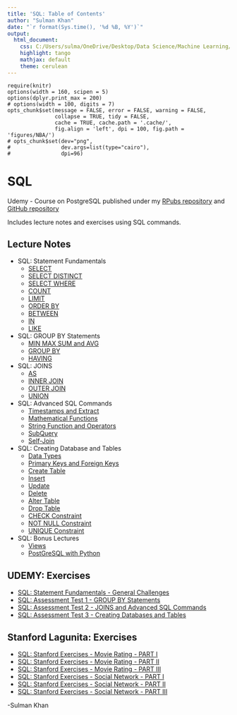 ```yaml
---
title: 'SQL: Table of Contents'
author: "Sulman Khan"
date: "`r format(Sys.time(), '%d %B, %Y')`"
output: 
  html_document:
    css: C:/Users/sulma/OneDrive/Desktop/Data Science/Machine Learning/gf_small_touches.css
    highlight: tango
    mathjax: default
    theme: cerulean
---
```


```{r setup, cache = FALSE, echo = FALSE, message = FALSE, warning = FALSE, tidy = FALSE}
require(knitr)
options(width = 160, scipen = 5)
options(dplyr.print_max = 200)
# options(width = 100, digits = 7)
opts_chunk$set(message = FALSE, error = FALSE, warning = FALSE, 
               collapse = TRUE, tidy = FALSE,
               cache = TRUE, cache.path = '.cache/', 
               fig.align = 'left', dpi = 100, fig.path = 'figures/NBA/')
# opts_chunk$set(dev="png", 
#                dev.args=list(type="cairo"),
#                dpi=96)
```
# SQL
Udemy - Course on PostgreSQL published under my [RPubs repository](https://rpubs.com/SulmanKhan/444167) and [GitHub repository](https://github.com/SulmanK/SQL)

Includes lecture notes and exercises using SQL commands.




## Lecture Notes
 * SQL: Statement Fundamentals
      + [SELECT](https://rpubs.com/SulmanKhan/446183) 
      + [SELECT DISTINCT](https://rpubs.com/SulmanKhan/446184)
      + [SELECT WHERE](https://rpubs.com/SulmanKhan/446185)
      + [COUNT](https://rpubs.com/SulmanKhan/446186)
      + [LIMIT](https://rpubs.com/SulmanKhan/446187)
      + [ORDER BY](https://rpubs.com/SulmanKhan/446188)
      + [BETWEEN](https://rpubs.com/SulmanKhan/446189)
      + [IN](https://rpubs.com/SulmanKhan/446190)
      + [LIKE](https://rpubs.com/SulmanKhan/446191)
 * SQL: GROUP BY Statements
      + [MIN MAX SUM and AVG](https://rpubs.com/SulmanKhan/446201)
      + [GROUP BY](https://rpubs.com/SulmanKhan/446211)
      + [HAVING](https://rpubs.com/SulmanKhan/446220)
 * SQL: JOINS
      + [AS](https://rpubs.com/SulmanKhan/446240)
      + [INNER JOIN](https://rpubs.com/SulmanKhan/446251)
      + [OUTER JOIN](https://rpubs.com/SulmanKhan/446263)
      + [UNION](https://rpubs.com/SulmanKhan/446267)
 * SQL: Advanced SQL Commands
      + [Timestamps and Extract](https://rpubs.com/SulmanKhan/446273)
      + [Mathematical Functions](https://rpubs.com/SulmanKhan/446278)
      + [String Function and Operators](https://rpubs.com/SulmanKhan/446286)
      + [SubQuery](https://rpubs.com/SulmanKhan/446843)
      + [Self-Join](https://rpubs.com/SulmanKhan/446864)
 * SQL: Creating Database and Tables
      + [Data Types](https://rpubs.com/SulmanKhan/446887)
      + [Primary Keys and Foreign Keys](https://rpubs.com/SulmanKhan/446893)
      + [Create Table](https://rpubs.com/SulmanKhan/446912)
      + [Insert](https://rpubs.com/SulmanKhan/446924)
      + [Update](https://rpubs.com/SulmanKhan/446927)
      + [Delete](https://rpubs.com/SulmanKhan/446931)
      + [Alter Table](https://rpubs.com/SulmanKhan/446942)
      + [Drop Table](https://rpubs.com/SulmanKhan/446951)
      + [CHECK Constraint](https://rpubs.com/SulmanKhan/446968)
      + [NOT NULL Constraint](https://rpubs.com/SulmanKhan/446982)
      + [UNIQUE Constraint](https://rpubs.com/SulmanKhan/446989)
 * SQL: Bonus Lectures
      + [Views](https://rpubs.com/SulmanKhan/447035)
      + [PostGreSQL with Python](https://github.com/SulmanK/SQL/blob/master/Lecture%20Notes/Extra/PostGreSQL%20with%20Python.txt)
    
## UDEMY: Exercises
 * [SQL: Statement Fundamentals - General Challenges](https://rpubs.com/SulmanKhan/446192)
 * [SQL: Assessment Test 1 - GROUP BY Statements](https://rpubs.com/SulmanKhan/446225)
 * [SQL: Assessment Test 2 - JOINS and Advanced SQL Commands](https://rpubs.com/SulmanKhan/446873)
 * [SQL: Assessment Test 3 - Creating Databases and Tables](https://rpubs.com/SulmanKhan/447015)
 

## Stanford Lagunita: Exercises
 * [SQL: Stanford Exercises - Movie Rating -  PART I](https://rpubs.com/SulmanKhan/449883)
 * [SQL: Stanford Exercises - Movie Rating - PART II](https://rpubs.com/SulmanKhan/449884)
 * [SQL: Stanford Exercises - Movie Rating - PART III](https://rpubs.com/SulmanKhan/449885)
 * [SQL: Stanford Exercises - Social Network -  PART I](https://rpubs.com/SulmanKhan/449911)
 * [SQL: Stanford Exercises - Social Network - PART II](https://rpubs.com/SulmanKhan/449913)
 * [SQL: Stanford Exercises - Social Network - PART III](https://rpubs.com/SulmanKhan/449914)






-Sulman Khan
